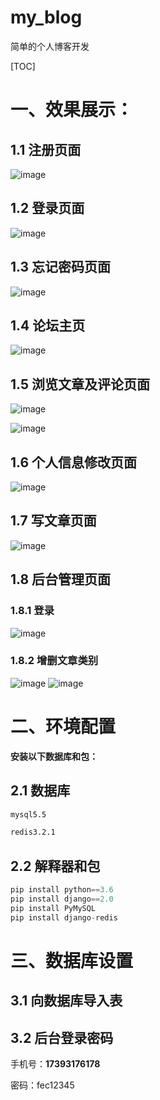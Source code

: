 # my_blog
简单的个人博客开发

[TOC]



# 一、效果展示：

## 1.1 注册页面


![image](https://user-images.githubusercontent.com/56242720/111177978-b116d280-85e5-11eb-8cd5-3539c0ddf4e6.png)



## 1.2 登录页面
![image](https://user-images.githubusercontent.com/56242720/111178263-ecb19c80-85e5-11eb-891e-657a45a88a26.png)


## 1.3 忘记密码页面
![image](https://user-images.githubusercontent.com/56242720/111178363-05ba4d80-85e6-11eb-825f-6fbb7bfc440e.png)


## 1.4 论坛主页
![image](https://user-images.githubusercontent.com/56242720/111178467-2387b280-85e6-11eb-955d-b3c651c50d41.png)



## 1.5 浏览文章及评论页面
![image](https://user-images.githubusercontent.com/56242720/111178548-3ef2bd80-85e6-11eb-9959-bed57bbd7a6d.png)

![image](https://user-images.githubusercontent.com/56242720/111178624-50d46080-85e6-11eb-9924-513af865df8f.png)


## 1.6 个人信息修改页面
![image](https://user-images.githubusercontent.com/56242720/111178708-6184d680-85e6-11eb-8ef6-d91e95347c77.png)



## 1.7 写文章页面
![image](https://user-images.githubusercontent.com/56242720/111178806-75c8d380-85e6-11eb-9958-c323cd4cff91.png)


## 1.8 后台管理页面

### 1.8.1 登录
![image](https://user-images.githubusercontent.com/56242720/111178879-8416ef80-85e6-11eb-8f0e-da2d7e05f41f.png)


### 1.8.2 增删文章类别
![image](https://user-images.githubusercontent.com/56242720/111178910-8aa56700-85e6-11eb-8bac-5dd1c63579fd.png)
![image](https://user-images.githubusercontent.com/56242720/111178949-91cc7500-85e6-11eb-8a13-77a06729acfc.png)




# 二、环境配置

**安装以下数据库和包：**

## 2.1 数据库

```bash
mysql5.5

redis3.2.1
```



## 2.2 解释器和包

```python
pip install python==3.6
pip install django==2.0
pip install PyMySQL
pip install django-redis
```



# 三、数据库设置

## 3.1 向数据库导入表





## 3.2 后台登录密码

手机号：**17393176178**

密码：fec12345







